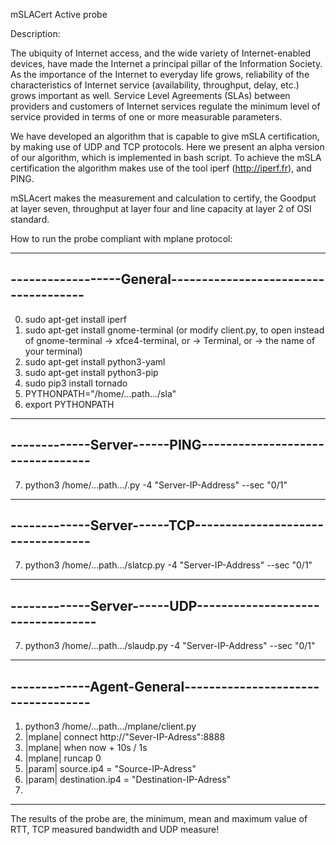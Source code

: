 mSLACert Active probe

Description:

The ubiquity of Internet access, and the wide variety of Internet-enabled devices, have made the Internet a principal pillar of the Information Society. As the importance of the Internet to everyday life grows, reliability of the characteristics of Internet service (availability, throughput, delay, etc.) grows important as well. Service Level Agreements (SLAs) between providers and customers of Internet services regulate the minimum level of service provided in terms of one or more measurable parameters.

We have developed an algorithm that is capable to give mSLA certification, by making use of UDP and TCP protocols. Here we present an alpha version of our algorithm, which is implemented in bash script. To achieve the mSLA certification the algorithm makes use of the tool iperf (http://iperf.fr), and PING.

mSLAcert makes  the measurement and calculation to certify, the Goodput at layer seven, throughput at layer four and line capacity at layer 2 of OSI standard.


How to run the probe compliant with mplane protocol:

--------------------------------------------------------------
------------------General-------------------------------------
--------------------------------------------------------------
0. sudo apt-get install iperf
1. sudo apt-get install gnome-terminal (or modify client.py, to open instead of gnome-terminal -> xfce4-terminal, or -> Terminal, or -> the name of your terminal)
2. sudo apt-get install python3-yaml
3. sudo apt-get install python3-pip
4. sudo pip3 install tornado
5. PYTHONPATH="/home/...path.../sla"
6. export PYTHONPATH

--------------------------------------------------------------
-------------Server------PING---------------------------------
--------------------------------------------------------------

7. python3 /home/...path.../.py -4 "Server-IP-Address" --sec "0/1"

--------------------------------------------------------------
-------------Server------TCP----------------------------------
--------------------------------------------------------------

7. python3 /home/...path.../slatcp.py -4 "Server-IP-Address" --sec "0/1"

--------------------------------------------------------------
-------------Server------UDP----------------------------------
--------------------------------------------------------------

7. python3 /home/...path.../slaudp.py -4 "Server-IP-Address" --sec "0/1"

-------------------------------------------------------------
-------------Agent-General-----------------------------------
-------------------------------------------------------------
1. python3 /home/...path.../mplane/client.py 
2. |mplane| connect http://"Sever-IP-Adress":8888
3. |mplane| when now + 10s / 1s
4. |mplane| runcap 0
5. |param| source.ip4 = "Source-IP-Adress"
6. |param| destination.ip4 = "Destination-IP-Adress"
7. 


-------------------------------------------------------------

The results of the probe are, the minimum, mean and maximum value of RTT, TCP measured bandwidth and UDP measure!
